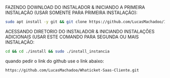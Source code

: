 FAZENDO DOWNLOAD DO INSTALADOR & INICIANDO A PRIMEIRA INSTALAÇÃO (USAR SOMENTE PARA PRIMEIRA INSTALAÇÃO):

```bash
sudo apt install -y git && git clone https://github.com/LucasMachadoo/Instaladorwhaticket install && sudo chmod -R 777 ./install && cd ./install && sudo ./install_primaria
```

ACESSANDO DIRETORIO DO INSTALADOR & INICIANDO INSTALAÇÕES ADICIONAIS (USAR ESTE COMANDO PARA SEGUNDA OU MAIS INSTALAÇÃO:
```bash
cd && cd ./install && sudo ./install_instancia
```


quando pedir o link do github use o link abaixo:
```bash
https://github.com/LucasMachadoo/Whaticket-Saas-Cliente.git
```